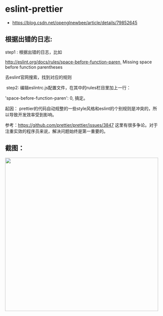 # eslint-prettier
+ https://blog.csdn.net/openglnewbee/article/details/79852645


## 根据出错的日志:
step1 : 根据出错的日志，比如

http://eslint.org/docs/rules/space-before-function-paren  Missing space before function parentheses  

去eslint官网搜索，找到对应的规则

 step2: 编辑eslintrc.js配置文件，在其中的rules栏目里加上一行：

'space-before-function-paren': 0,
搞定。

起因： prettier的代码自动规整的一些style风格和eslint的个别规则是冲突的，所以导致开发效率受到影响。

参考：https://github.com/prettier/prettier/issues/3847 这里有很多争论。对于注重实效的程序员来说，解决问题始终是第一重要的。

## 截图：
<img src="https://ws1.sinaimg.cn/large/006tNbRwgy1fygue41qnzj30ru0rwaee.jpg" width="500" />